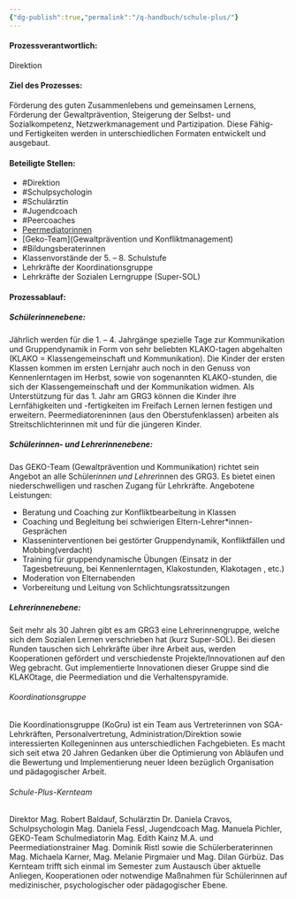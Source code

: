 ```yaml
---
{"dg-publish":true,"permalink":"/q-handbuch/schule-plus/"}
---
```


#### Prozessverantwortlich:
Direktion
#### Ziel des Prozesses:
Förderung des guten Zusammenlebens und gemeinsamen Lernens, Förderung der Gewaltprävention, Steigerung der Selbst- und Sozialkompetenz, Netzwerkmanagement und Partizipation.
Diese Fähig- und Fertigkeiten werden in unterschiedlichen Formaten entwickelt und ausgebaut.
#### Beteiligte Stellen: 
* #Direktion
* #Schulpsychologin
* #Schulärztin
* #Jugendcoach
* #Peercoaches
* [Peermediatorinnen](Peermediation)
* [Geko-Team](Gewaltprävention und Konfliktmanagement)
* #Bildungsberaterinnen
* Klassenvorstände der 5. – 8. Schulstufe
* Lehrkräfte der Koordinationsgruppe
* Lehrkräfte der Sozialen Lerngruppe (Super-SOL)
#### Prozessablauf: 
##### Schülerinnenebene: 
Jährlich werden für die 1. – 4. Jahrgänge spezielle Tage zur Kommunikation und Gruppendynamik in Form von sehr beliebten KLAKO-tagen abgehalten (KLAKO = Klassengemeinschaft und Kommunikation).
Die Kinder der ersten Klassen kommen im ersten Lernjahr auch noch in den Genuss von Kennenlerntagen im Herbst, sowie von sogenannten KLAKO-stunden, die sich der Klassengemeinschaft und der Kommunikation widmen.
Als Unterstützung für das 1. Jahr am GRG3 können die Kinder ihre Lernfähigkeiten und -fertigkeiten im Freifach Lernen lernen festigen und erweitern.
Peermediatoreninnen (aus den Oberstufenklassen) arbeiten als Streitschlichterinnen mit und für die jüngeren Kinder.

##### Schülerinnen- und Lehrerinnenebene:
Das GEKO-Team (Gewaltprävention und Kommunikation) richtet sein Angebot an alle Schüler*innen und Lehrer*innen des GRG3. Es bietet einen niederschwelligen und raschen Zugang für Lehrkräfte.
Angebotene Leistungen:
* Beratung und Coaching zur Konfliktbearbeitung in Klassen
* Coaching und Begleitung bei schwierigen Eltern-Lehrer*innen-Gesprächen
* Klasseninterventionen bei gestörter Gruppendynamik, Konfliktfällen und Mobbing(verdacht)
* Training für gruppendynamische Übungen (Einsatz in der Tagesbetreuung, bei Kennenlerntagen, Klakostunden, Klakotagen , etc.)
* Moderation von Elternabenden
* Vorbereitung und Leitung von Schlichtungsratssitzungen

##### Lehrerinnenebene:
Seit mehr als 30 Jahren gibt es am GRG3 eine Lehrerinnengruppe, welche sich dem Sozialen Lernen verschrieben hat (kurz Super-SOL). Bei diesen Runden tauschen sich Lehrkräfte über ihre Arbeit aus, werden Kooperationen gefördert und verschiedenste Projekte/Innovationen auf den Weg gebracht. Gut implementierte Innovationen dieser Gruppe sind die KLAKOtage, die Peermediation und die Verhaltenspyramide.
###### Koordinationsgruppe
Die Koordinationsgruppe (KoGru) ist ein Team aus Vertreterinnen von SGA-Lehrkräften, Personalvertretung, Administration/Direktion sowie interessierten Kollegeninnen aus unterschiedlichen Fachgebieten. Es macht sich seit etwa 20 Jahren Gedanken über die Optimierung von Abläufen und die Bewertung und Implementierung neuer Ideen bezüglich Organisation und pädagogischer Arbeit. 
###### Schule-Plus-Kernteam
Direktor Mag. Robert Baldauf, Schulärztin Dr. Daniela Cravos, Schulpsychologin Mag. Daniela Fessl, Jugendcoach Mag. Manuela Pichler, GEKO-Team Schulmediatorin Mag. Edith Kainz M.A. und Peermediationstrainer Mag. Dominik Ristl sowie die Schülerberaterinnen Mag. Michaela Karner, Mag. Melanie Pirgmaier und Mag. Dilan Gürbüz.
Das Kernteam trifft sich einmal im Semester zum Austausch über aktuelle Anliegen, Kooperationen oder notwendige Maßnahmen für Schülerinnen auf medizinischer, psychologischer oder pädagogischer Ebene.


